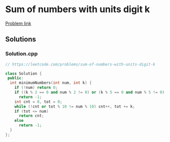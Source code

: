 # Sum of numbers with units digit k

[Problem link](https://leetcode.com/problems/sum-of-numbers-with-units-digit-k)

## Solutions


### Solution.cpp
```cpp
// https://leetcode.com/problems/sum-of-numbers-with-units-digit-k

class Solution {
 public:
  int minimumNumbers(int num, int k) {
    if (!num) return 0;
    if ((k % 2 == 0 and num % 2 != 0) or (k % 5 == 0 and num % 5 != 0))
      return -1;
    int cnt = 0, tot = 0;
    while (!cnt or tot % 10 != num % 10) cnt++, tot += k;
    if (tot <= num)
      return cnt;
    else
      return -1;
  }
};
```